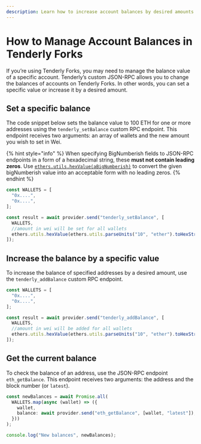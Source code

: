 ```yaml
---
description: Learn how to increase account balances by desired amounts on Tenderly Forks.
---
```


# How to Manage Account Balances in Tenderly Forks

If you’re using Tenderly Forks, you may need to manage the balance value of a specific account. Tenderly’s custom JSON-RPC allows you to change the balances of accounts on Tenderly Forks. In other words, you can set a specific value or increase it by a desired amount.

## Set a specific balance

The code snippet below sets the balance value to 100 ETH for one or more addresses using the `tenderly_setBalance` custom RPC endpoint. This endpoint receives two arguments: an array of wallets and the new amount you wish to set in Wei.

{% hint style="info" %}
When specifying BigNumberish fields to JSON-RPC endpoints in a form of a hexadecimal string, these **must not contain leading zeros**. Use [`ethers.utils.hexValue(aBigNumberish)`](https://docs.ethers.io/v5/api/utils/bytes/#utils-hexValue) to convert the given bigNumberish value into an acceptable form with no leading zeros.
{% endhint %}

```jsx
const WALLETS = [
  "0x....",
  "0x....",
];

const result = await provider.send("tenderly_setBalance", [
  WALLETS,
  //amount in wei will be set for all wallets
  ethers.utils.hexValue(ethers.utils.parseUnits("10", "ether").toHexString()),
]);

```

## Increase the balance by a specific value

To increase the balance of specified addresses by a desired amount, use the `tenderly_addBalance` custom RPC endpoint.&#x20;

```jsx
const WALLETS = [
  "0x....",
  "0x....",
];

const result = await provider.send("tenderly_addBalance", [
  WALLETS,
  //amount in wei will be added for all wallets
  ethers.utils.hexValue(ethers.utils.parseUnits("10", "ether").toHexString()),
]);

```

## Get the current balance

To check the balance of an address, use the JSON-RPC endpoint `eth_getBalance`. This endpoint receives two arguments: the address and the block number (or `latest`).

```typescript
const newBalances = await Promise.all(
  WALLETS.map(async (wallet) => ({
    wallet,
    balance: await provider.send("eth_getBalance", [wallet, "latest"]),
  }))
);

console.log("New balances", newBalances);
```
